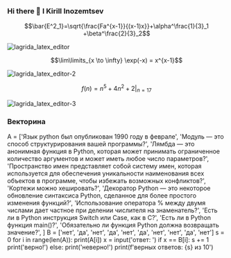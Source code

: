 ### Hi there 👋 I Kirill Inozemtsev

$$\bar{E^2_1}=\sqrt{\frac{Fa^{x-1}}{(x-1)x}}+\alpha^\frac{1}{3}_1 +\beta^\frac{2}{3}_2$$

![lagrida_latex_editor](https://user-images.githubusercontent.com/114712953/201249696-15d65d40-eaaf-496d-8b39-790bfdbd297b.png)

$$\lim\limits_{x \to \infty} \exp(-x) = x^{x-1}$$

![lagrida_latex_editor-2](https://user-images.githubusercontent.com/114712953/201250325-50455cb6-fb29-439d-a28f-59f55883ff6b.png)

$$f(n) = n^5 + 4n^2 + 2 |_{n=17}$$

![lagrida_latex_editor-3](https://user-images.githubusercontent.com/114712953/201250510-bd19e14c-e657-4113-aada-e5ca18aa9eaa.png)

### Векторина
A = ['Язык python был опубликован 1990 году в феврале', 'Модуль — это способ структурирования вашей программы?', 'Лямбда — это анонимная функция в Python, которая может принимать ограниченное количество аргументов и может иметь любое число параметров?', 'Пространство имен представляет собой систему имен, которая используется для обеспечения уникальности наименования всех объектов в программе, чтобы избежать возможных конфликтов?', 'Кортежи можно хешировать?', 'Декоратор Python — это некоторое обновление синтаксиса Python, сделанное для более простого изменения функций?', 'Использование оператора % между двумя числами дает частное при делении числителя на знаменатель?', 'Есть ли в Python инструкция Switch или Case, как в C?', 'Есть ли в Python функция main()?', 'Обязательно ли функция Python должна возвращать значение?', ]
B = ['нет', 'да', 'нет', 'да', 'нет', 'да', 'нет', 'нет', 'да', 'нет']
s = 0
for i in range(len(A)):
    print(A[i])
    x = input('ответ: ')
    if x == B[i]:
        s += 1
        print('верно!')
    else:
        print('неверно!')
print(f'верных ответов: {s} из 10')
